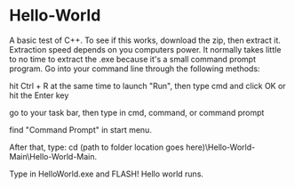 # Hello-World
A basic test of C++. To see if this works, download the zip, then extract it. Extraction speed depends on you computers power. It normally takes little to no time to extract the .exe because it's a small command prompt program.
Go into your command line through the following methods:

hit Ctrl + R at the same time to launch "Run", then type cmd and click OK or hit the Enter key

go to your task bar, then type in cmd, command, or command prompt

find "Command Prompt" in start menu.

After that, type: cd (path to folder location goes here)\Hello-World-Main\Hello-World-Main.

Type in HelloWorld.exe and FLASH! Hello world runs.

